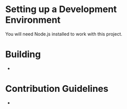# Setting up a Development Environment
You will need Node.js installed to work with this project. 

# Building
-

# Contribution Guidelines
-